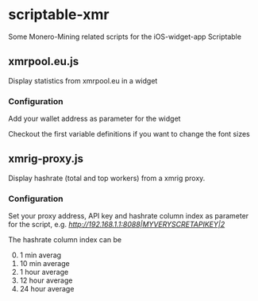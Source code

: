# scriptable-xmr

Some Monero-Mining related scripts for the iOS-widget-app Scriptable

## xmrpool.eu.js

Display statistics from xmrpool.eu in a widget

### Configuration

Add your wallet address as parameter for the widget

Checkout the first variable definitions if you want to change the font sizes

## xmrig-proxy.js

Display hashrate (total and top workers) from a xmrig proxy.

### Configuration

Set your proxy address, API key and hashrate column index as parameter for the script,
e.g. *http://192.168.1.1:8088|MYVERYSCRETAPIKEY|2*

The hashrate column index can be

0. 1 min averag
1. 10 min average
2. 1 hour average
3. 12 hour average
4. 24 hour average

